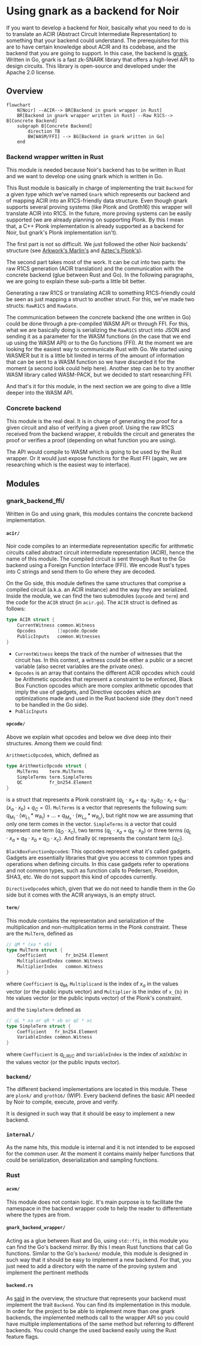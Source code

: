 # Using gnark as a backend for Noir

If you want to develop a backend for Noir, basically what you need to do is to translate an ACIR (Abstract Circuit Intermediate Representation) to something that your backend could understand.
The prerequisites for this are to have certain knowledge about ACIR and its codebase, and the backend that you are going to support.
In this case, the backend is [gnark](https://github.com/ConsenSys/gnark). Written in Go, gnark is a fast zk-SNARK library that offers a high-level API to design circuits. This library is open-source and developed under the Apache 2.0 license.

## Overview

```mermaid
flowchart
    N[Noir] --ACIR--> BR[Backend in gnark wrapper in Rust]
    BR[Backend in gnark wrapper written in Rust] --Raw R1CS--> B[Concrete Backend]
    subgraph B[Concrete Backend]
        direction TB
        BW[WASM/FFI] --> BG[Backend in gnark written in Go]
    end
```

### Backend wrapper written in Rust

This module is needed because Noir's backend has to be written in Rust and we want to develop one using gnark which is written in Go.

This Rust module is basically in charge of implementing the trait `Backend` for a given type which we've named `Gnark` which represents our backend and of mapping ACIR into an R1CS-friendly data structure. Even though gnark supports several proving systems (like Plonk and Groth16) this wrapper will translate ACIR into R1CS. In the future, more proving systems can be easily supported (we are already planning on supporting Plonk. By this I mean that, a C++ Plonk implementation is already supported as a backend for Noir, but gnark's Plonk implementation isn't).

The first part is not so difficult. We just followed the other Noir backends' structure (see [Arkwork's Marlin's](https://github.com/noir-lang/marlin_arkworks_backend/tree/master/src) and [Aztec's Plonk's](https://github.com/noir-lang/aztec_backend/tree/master/barretenberg_static_lib/src)).

The second part takes most of the work. It can be cut into two parts: the raw R1CS generation (ACIR translation) and the communication with the concrete backend (glue between Rust and Go). In the following paragraphs, we are going to explain these sub-parts a little bit better.

Generating a raw R1CS or translating ACIR to something R1CS-friendly could be seen as just mapping a struct to another struct. For this, we've made two structs: `RawR1CS` and `RawGate`.

The communication between the concrete backend (the one written in Go) could be done through a pre-compiled WASM API or through FFI. For this, what we are basically doing is serializing the `RawR1CS` struct into JSON and sending it as a parameter for the WASM functions (in the case that we end up using the WASM API) or to the Go functions (FFI). At the moment we are looking for the easiest way to communicate Rust with Go. We started using WASMER but it is a little bit limited in terms of the amount of information that can be sent to a WASM function so we have discarded it for the moment (a second look could help here). Another step can be to try another WASM library called WASM-PACK, but we decided to start researching FFI.

And that's it for this module, in the next section we are going to dive a little deeper into the WASM API.

### Concrete backend

This module is the real deal. It is in charge of generating the proof for a given circuit and also of verifying a given proof. Using the raw R1CS received from the backend wrapper, it rebuilds the circuit and generates the proof or verifies a proof (depending on what function you are using).

The API would compile to WASM which is going to be used by the Rust wrapper. Or it would just expose functions for the Rust FFI (again, we are researching which is the easiest way to interface).


## Modules

### gnark_backend_ffi/

Written in Go and using gnark, this modules contains the concrete backend implementation.

#### `acir/`

Noir code compiles to an intermediate representation specific for arithmetic circuits called abstract circuit intermediate representation (ACIR), hence the name of this module. The compiled circuit is sent through Rust to the Go backend using a Foreign Function Interface (FFI). We encode Rust's types into C strings and send them to Go where they are decoded.

On the Go side, this module defines the same structures that comprise a compiled circuit (a.k.a. an ACIR instance) and the way they are serialized. Inside the module, we can find the two submodules (`opcode` and `term`) and the code for the `ACIR` struct (in `acir.go`). The `ACIR` struct is defined as follows:

```go
type ACIR struct {
	CurrentWitness common.Witness
	Opcodes        []opcode.Opcode
	PublicInputs   common.Witnesses
}
```

- `CurrentWitness` keeps the track of the number of witnesses that the circuit has. In this context, a witness could be either a public or a secret variable (also secret variables are the private ones).
- `Opcodes` is an array that contains the different ACIR opcodes which could be Arithmetic opcodes that represent a constraint to be enforced, Black Box Function opcodes which are more complex arithmetic opcodes that imply the use of gadgets, and Directive opcodes which are optimizations made and used in the Rust backend side (they don't need to be handled in the Go side). 
- `PublicInputs`

#### `opcode/` 

Above we explain what opcodes and below we dive deep into their structures. Among them we could find:

`ArithmeticOpcode`s, which, defined as
```go
type ArithmeticOpcode struct {
	MulTerms    term.MulTerms
	SimpleTerms term.SimpleTerms
	QC          fr_bn254.Element
}
```
is a struct that represents a Plonk constraint ($q_{L} \cdot x_{a} + q_{R} \cdot x_{b} 
 q_{O} \cdot x_{c} + q_{M} \cdot (x_{a} \cdot x_{b}) + q_{C} = 0$). `MulTerms` is a vector that represents the following sum: $q_{M_1} \cdot (w_{L_{1}} * w_{R_1}) + \dots + q_{M_n} \cdot (w_{L_{n}} * w_{R_n})$, but right now we are assuming that only one term comes in the vector. `SimpleTerms` is a vector that could represent one term ($q_{O} \cdot x_{c}$), two terms ($q_{L} \cdot x_{a} + q_{R} \cdot x_{b}$) or three terms ($q_{L} \cdot x_{a} + q_{R} \cdot x_{b} + q_{O} \cdot x_{c}$). And finally `QC` represents the constant term ($q_{C}$).

`BlackBoxFunctionOpcode`s: This opcodes represent what it's called gadgets. Gadgets are essentially libraries that give you access to common types and operations when defining circuits. In this case gadgets refer to operations and not common types, such as function calls to Pedersen, Poseidon, SHA3, etc. We do not support this kind of opcodes currently.

`DirectiveOpcode`s which, given that we do not need to handle them in the Go side but it comes with the ACIR anyways, is an empty struct.

#### `term/`

This module contains the representation and serialization of the multiplication and non-multiplication terms in the Plonk constraint. These are the `MulTerm`, defined as

```go
// qM * (xa * xb)
type MulTerm struct {
	Coefficient       fr_bn254.Element
	MultiplicandIndex common.Witness
	MultiplierIndex   common.Witness
}
```

where `Coefficient` is $q_{M}$, `Multiplicand` is the index of $x_{a}$ in the values vector (or the public inputs vector) and `Multiplier` is the index of `x_{b}` in hte values vector (or the public inputs vector) of the Plonk's constraint.

and the `SimpleTerm` defined as

```go
// qL * xa or qR * xb or qC * xc
type SimpleTerm struct {
	Coefficient   fr_bn254.Element
	VariableIndex common.Witness
}
```

where `Coefficient` is $q_{L/R/C}$ and `VariableIndex` is the index of $xa/xb/xc$ in the values vector (or the public inputs vector). 

### `backend/`

The different backend implementations are located in this module. These are `plonk/` and `groth16/` (WIP). Every backend defines the basic API needed by Noir to compile, execute, prove and verify.

It is designed in such way that it should be easy to implement a new backend.

### `internal/`

As the name hits, this module is internal and it is not intended to be exposed for the common user. At the moment it contains mainly helper functions that could be serialization, deserialization and sampling functions.

### Rust

#### `acvm/`

This module does not contain logic. It's main purpose is to facilitate the namespace in the backend wrapper code to help the reader to differentiate where the types are from.

#### `gnark_backend_wrapper/`

Acting as a glue between Rust and Go, using `std::ffi`, in this module you can find the Go's backend mirror. By this I mean Rust functions that call Go functions. Similar to the Go's `backend/` module, this module is designed in such way that it should be easy to implement a new backend. For that, you just need to add a directory with the name of the proving system and implement the pertinent methods

#### `backend.rs`

As [said](###Backend-wrapper-written-in-Rust) in the overview, the structure that represents your backend must implement the trait `Backend`. You can find its implementation in this module. In order for the project to be able to implement more than one gnark backends, the implemented methods call to the wrapper API so you could have multiple implementations of the same method but referring to different backends. You could change the used backend easily using the Rust feature flags.

